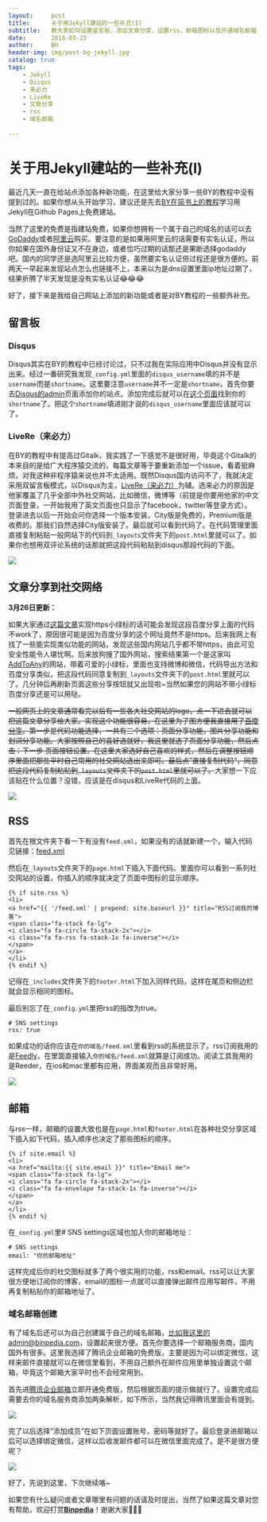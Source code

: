 ```yaml
---
layout:     post
title:      关于用Jekyll建站的一些补充(I)
subtitle:   教大家如何设置留言板，添加文章分享，设置rss，邮箱图标以及开通域名邮箱
date:       2018-03-23
author:     BH
header-img: img/post-bg-jekyll.jpg
catalog: true
tags:
    - Jekyll
    - Disqus
    - 来必力
    - LiveRe
    - 文章分享
    - rss
    - 域名邮箱
    
---
```

# 关于用Jekyll建站的一些补充(I)
最近几天一直在给站点添加各种新功能，在这里给大家分享一些BY的教程中没有提到过的。如果你想从头开始学习，建议还是先去[BY在简书上的教程](https://www.jianshu.com/p/e68fba58f75c)学习用Jekyll在Github Pages上免费建站。

当然了这里的免费是指建站免费，如果你想拥有一个属于自己的域名的话可以去[GoDaddy](https://www.godaddy.com/)或者[阿里云](https://wanwang.aliyun.com/)购买。要注意的是如果用阿里云的话需要有实名认证，所以你如果在国外身份证又不在身边，或者恰巧过期的话那还是果断选择godaddy吧。国内的同学还是选阿里云比较方便，虽然要实名认证但过程还是很方便的。前两天一早起来发现站点怎么也链接不上，本来以为是dns设置里面ip地址过期了，结果折腾了半天发现是没有实名认证😂😂😂

好了，接下来是我给自己网站上添加的新功能或者是对BY教程的一些额外补充。

## 留言板
### Disqus
Disqus其实在BY的教程中已经讨论过，只不过我在实际应用中Disqus并没有显示出来。经过一番研究我发现`_config.yml`里面的`disqus_username`填的并不是`username`而是`shortname`。这里要注意`username`并不一定是`shortname`，首先你要去[Disqus的admin](https://disqus.com/admin/)页面添加你的站点。添加完成后就可以在[这个页面](https://binpedia.disqus.com/admin/settings/general/)找到你的`shortname`了。把这个`shortname`填进刚才说的`disqus_username`里面应该就可以了。

### LiveRe（来必力）
在BY的教程中有提高过Gitalk，我实践了一下感觉不是很好用，毕竟这个Gitalk的本来目的是给广大程序猿交流的，每篇文章等于要重新添加一个issue，看着挺麻烦，对我这种非程序猿来说也并不太适用。既然Disqus国内访问不了，我就决定采用双留言板模式，以Disqus为主，[LiveRe（来必力）](http://www.laibili.com.cn/)为辅。选来必力的原因是他家覆盖了几乎全部中外社交网站，比如微信，微博等（前提是你要用他家的中文页面登录，一开始我用了英文页面也只显示了facebook，twitter等登录方式）。
登录进去以后一开始会问你选择一个版本安装，City版是免费的，Premium版是收费的。那我们自然选择City版安装了。最后就可以看到代码了。在代码管理里面直接复制粘贴一般网站下的代码到`_layouts`文件夹下的`post.html`里就可以了。如果你也想用双评论系统的话那就把这段代码粘贴到disqus那段代码的下面。

![](https://ws4.sinaimg.cn/large/006tKfTcgy1fpnmzb79m3j30re0iydgv.jpg)

## 文章分享到社交网络

**3月26日更新：**

如果大家通过[这篇文章](https://binpedia.com/2018/03/25/%E5%85%B3%E4%BA%8E%E7%94%A8Jekyll%E5%BB%BA%E7%AB%99%E7%9A%84%E4%B8%80%E4%BA%9B%E8%A1%A5%E5%85%85(II)/)实现https小绿标的话可能会发现这段百度分享上面的代码不work了，原因很可能是因为百度分享的这个网址竟然不是https。后来我网上有找了一些能实现类似功能的网站，发现这些国内网站几乎都不带https，由此可见安全性能令人堪忧啊。后来放狗搜了国外网站，搜索结果第一个是这家叫[AddToAny](https://www.addtoany.com/buttons/for/website)的网站，带着可爱的小绿标，里面也支持微博和微信，代码导出方法和百度分享类似，把这段代码同意复制到`_layouts`文件夹下的`post.html`里就可以了。几分钟后再刷新页面这些分享按钮就又出现啦~当然如果您的网站不带小绿标百度分享还是可以用哒。

<del>一般网页上的文章通常看完以后有一些各大社交网站的logo，点一下进去就可以把这篇文章分享给大家。实现这个功能很容易，在这里为了图方便我直接用了[百度分享](http://share.baidu.com/code)。第一步是代码功能选择，一共有三个选项：页面分享功能，图片分享功能和划词分享功能。大家按照自己的喜好选就好，我这里就选了页面分享功能，然后点击：下一步 页面按钮设置。在这里大家选好自己喜欢的样式，然后在调整按钮顺序里面把那些平时自己常用的社交网站选出来即可。最后点”直接复制代码“，同意把这段代码复制粘贴到`_layouts`文件夹下的`post.html`里就可以了。</del>大家想一下应该贴在什么位置？没错，应该是在disqus和LiveRe代码的上面。

![](https://ws3.sinaimg.cn/large/006tKfTcgy1fpnmze65z8j30mz0m4gmq.jpg)

## RSS
首先在根文件夹下看一下有没有`feed.xml`，如果没有的话就新建一个，输入代码见链接：[feed.xml](https://github.com/binology/binology.github.io/blob/master/feed.xml)


然后在`_layouts`文件夹下的`page.html`下插入下面代码。里面你可以看到一系列社交网站的设置，你插入的顺序就决定了页面中图标的显示顺序。

```
{% if site.rss %}
<li>
<a href="{{ '/feed.xml' | prepend: site.baseurl }}" title="RSS订阅我的博客">
<span class="fa-stack fa-lg">
<i class="fa fa-circle fa-stack-2x"></i>
<i class="fa fa-rss fa-stack-1x fa-inverse"></i>
</span>
</a>
</li>
{% endif %}
```

记得在`_includes`文件夹下的`footer.html`下加入同样代码，这样在尾页和侧边栏就会显示相同的图标。

最后别忘了在`_config.yml`里把rss的指改为true。

```
# SNS settings
rss: true
```

如果成功的话你应该在`你的域名/feed.xml`里看到rss的系统显示了。rss订阅我用的是[Feedly](https://feedly.com/)，在里面直接输入`你的域名/feed.xml`就算是订阅成功。阅读工具我用的是Reeder，在ios和mac里都有应用，界面美观而且非常好用。

![](https://ws3.sinaimg.cn/large/006tKfTcgy1fpnmzcstxpj30ku112ab5.jpg)

## 邮箱

与rss一样，邮箱的设置大致也是在`page.html`和`footer.html`在各种社交分享区域下插入如下代码，插入顺序也决定了那些图标的顺序。

```
{% if site.email %}
<li>
<a href="mailto:{{ site.email }}" title="Email me">
<span class="fa-stack fa-lg">
<i class="fa fa-circle fa-stack-2x"></i>
<i class="fa fa-envelope fa-stack-1x fa-inverse"></i>
</span>
</a>
</li>
{% endif %}
```

在`_config.yml`里# SNS settings区域也加入你的邮箱地址：

```
# SNS settings
email: "你的邮箱地址"
```

这样完成后你的社交图标就多了两个很实用的功能，rss和email。rss可以让大家很方便地订阅你的博客，email的图标一点就可以直接弹出邮件应用写邮件，不用再复制粘贴你的邮箱地址了。

### 域名邮箱创建

有了域名后还可以为自己创建属于自己的域名邮箱，比如我这里的admin@binpedia.com，设置起来很方便。首先你要选择一个邮箱服务商，国内国外有很多。这里我选择了腾讯企业邮箱的免费版，主要是因为可以绑定微信，这样来邮件直接就可以在微信里看到，不用自己额外在邮件应用里单独设置这个邮箱，毕竟这个邮箱大家平时也不会经常用到。

首先进[腾讯企业邮箱](https://exmail.qq.com/onlinesell/intro)立即开通免费版，然后根据页面的提示做就行了。设置完成后需要去你的域名服务商添加两条解析，如下所示，当然我记得腾讯里面会有提到。

![](https://ws1.sinaimg.cn/large/006tKfTcgy1fpnmzex58ej30lv04m3yi.jpg)

完了以后选择“添加成员”在如下页面设置账号，密码等就好了。最后登录进邮箱以后可以选择绑定微信，这样以后收发邮件都可以在微信里面完成了。是不是很方便呢？

![](https://ws1.sinaimg.cn/large/006tKfTcgy1fpnmza12rvj30sw0kq3z0.jpg)

好了，先说到这里，下次继续咯~

如果您有什么疑问或者文章哪里有问题的话请及时提出，当然了如果这篇文章对您有帮助，欢迎打赏[**Binpedia**](http://binpedia.com/03Donation)！谢谢大家🙏🙏🙏
